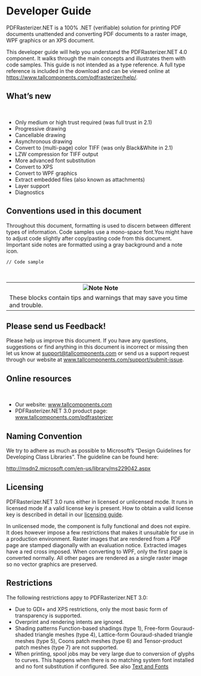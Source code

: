 # Developer Guide

PDFRasterizer.NET is a 100% .NET (verifiable) solution for printing PDF documents unattended and converting PDF documents to a raster image, WPF graphics or an XPS document.


This developer guide will help you understand the PDFRasterizer.NET 4.0 component. It walks through the main concepts and illustrates them with code samples. This guide is not intended as a type reference. A full type reference is included in the download and can be viewed online at <a href="https://www.tallcomponents.com/pdfrasterizer/help/">https://www.tallcomponents.com/pdfrasterizer/help/</a>.



## What’s new
&nbsp;<ul><li>
Only medium or high trust required (was full trust in 2.1)</li><li>
Progressive drawing</li><li>
Cancellable drawing</li><li>
Asynchronous drawing</li><li>
Convert to (multi-page) color TIFF (was only Black&White in 2.1)</li><li>
LZW compression for TIFF output</li><li>
More advanced font substitution</li><li>
Convert to XPS</li><li>
Convert to WPF graphics</li><li>
Extract embedded files (also known as attachments)</li><li>
Layer support</li><li>
Diagnostics</li></ul>

## Conventions used in this document

Throughout this document, formatting is used to discern between different types of information. Code samples use a mono-space font.You might have to adjust code slightly after copy/pasting code from this document. Important side notes are formatted using a gray background and a note icon.


```
// Code sample
```
&nbsp;<table><tr><th>![Note](media/AlertNote.png) Note</th></tr><tr><td>These blocks contain tips and warnings that may save you time and trouble.</td></tr></table>

## Please send us Feedback!

Please help us improve this document. If you have any questions, suggestions or find anything in this document is incorrect or missing then let us know at <a href="mailto:support@tallcomponents.com" title="Optional alternate text">support@tallcomponents.com</a> or send us a support request through our website at <a href="https://www.tallcomponents.com/support/submit-issue">www.tallcomponents.com/support/submit-issue</a>.



## Online resources
&nbsp;<ul><li>
Our website: <a href="https://www.tallcomponents.com">www.tallcomponents.com</a></li><li>
PDFRasterizer.NET 3.0 product page: <a href="https://www.tallcomponents.com/pdfrasterizer">www.tallcomponents.com/pdfrasterizer</a></li></ul>

## Naming Convention

We try to adhere as much as possible to Microsoft’s “Design Guidelines for Developing Class Libraries”. The guideline can be found here:


<a href="http://msdn2.microsoft.com/en-us/library/ms229042.aspx" title="Optional alternate text">http://msdn2.microsoft.com/en-us/library/ms229042.aspx</a>



## Licensing

PDFRasterizer.NET 3.0 runs either in licensed or unlicensed mode. It runs in licensed mode if a valid license key is present. How to obtain a valid license key is described in detail in our <a href="https://www.tallcomponents.com/products/licensingguide.pdf">licensing guide</a>.


In unlicensed mode, the component is fully functional and does not expire. It does however impose a few restrictions that makes it unsuitable for use in a production environment. Raster images that are rendered from a PDF page are stamped diagonally with an evaluation notice. Extracted images have a red cross imposed. When converting to WPF, only the first page is converted normally. All other pages are rendered as a single raster image so no vector graphics are preserved.



## Restrictions

The following restrictions appy to PDFRasterizer.NET 3.0:
&nbsp;<ul><li>
Due to GDI+ and XPS restrictions, only the most basic form of transparency is supported.</li><li>
Overprint and rendering intents are ignored.</li><li>
Shading patterns Function-based shadings (type 1), Free-form Gouraud-shaded triangle meshes (type 4), Lattice-form Gouraud-shaded triangle meshes (type 5), Coons patch meshes (type 6) and Tensor-product patch meshes (type 7) are not supported.</li><li>
When printing, spool jobs may be very large due to conversion of glyphs to curves. This happens when there is no matching system font installed and no font substitution if configured. See also <a href="text-and-fonts">Text and Fonts</a></li></ul>&nbsp;
